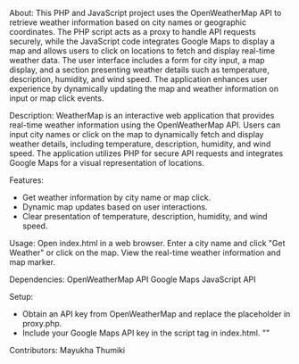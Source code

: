 About: 
This PHP and JavaScript project uses the OpenWeatherMap API to retrieve weather information based on city names or geographic coordinates. 
The PHP script acts as a proxy to handle API requests securely, while the JavaScript code integrates Google Maps to display a map and allows users to click on locations to fetch and display real-time weather data. 
The user interface includes a form for city input, a map display, and a section presenting weather details such as temperature, description, humidity, and wind speed. 
The application enhances user experience by dynamically updating the map and weather information on input or map click events.

Description:
WeatherMap is an interactive web application that provides real-time weather information using the OpenWeatherMap API. 
Users can input city names or click on the map to dynamically fetch and display weather details, including temperature, description, humidity, and wind speed. 
The application utilizes PHP for secure API requests and integrates Google Maps for a visual representation of locations.

Features:
- Get weather information by city name or map click.
- Dynamic map updates based on user interactions.
- Clear presentation of temperature, description, humidity, and wind speed.

Usage:
Open index.html in a web browser.
Enter a city name and click "Get Weather" or click on the map.
View the real-time weather information and map marker.

Dependencies:
OpenWeatherMap API
Google Maps JavaScript API

Setup:
- Obtain an API key from OpenWeatherMap and replace the placeholder in proxy.php.
- Include your Google Maps API key in the script tag in index.html.
   "<script src="https://maps.googleapis.com/maps/api/js?key=YOUR_GOOGLE_MAPS_API_KEY"></script>"
  
Contributors:
Mayukha Thumiki

